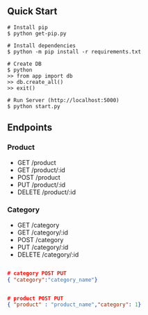 ## Quick Start 

```
# Install pip
$ python get-pip.py

# Install dependencies
$ python -m pip install -r requirements.txt

# Create DB
$ python
>> from app import db
>> db.create_all()
>> exit()

# Run Server (http://localhost:5000)
$ python start.py
```

## Endpoints

### Product
* GET     /product
* GET     /product/:id
* POST    /product
* PUT     /product/:id
* DELETE  /product/:id

### Category
* GET     /category
* GET     /category/:id
* POST    /category
* PUT     /category/:id
* DELETE  /category/:id

```json

# category POST PUT 
{ "category":"category_name"}


# product POST PUT
{ "product" : "product_name","category": 1}
```
